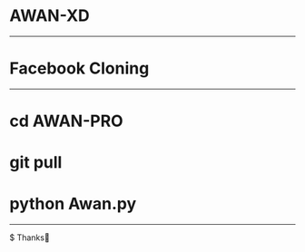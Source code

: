 # AWAN-XD
---------------
# Facebook Cloning
-------------------
# cd AWAN-PRO
# git pull
# python Awan.py
----------------
$ Thanks🥀
